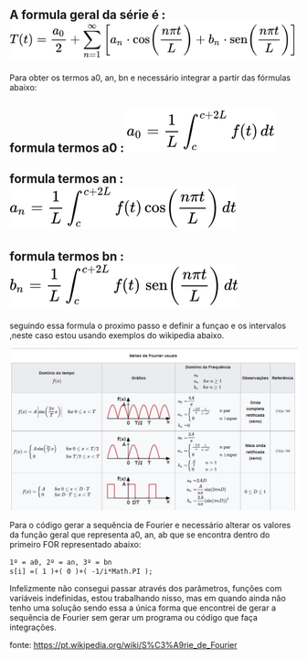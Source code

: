 ## A formula geral da série é :   ![Alt text](https://github.com/paulo-sergio45/DEV-WEB-I/blob/master/atv-6-Fourier/formulagera.svg?raw=true "")


Para obter os termos a0, an, bn e necessário integrar a partir das fórmulas abaixo:



## formula termos a0 :     ![Alt text](https://github.com/paulo-sergio45/DEV-WEB-I/blob/master/atv-6-Fourier/formulaa0.svg?raw=true "")

## formula termos an :      ![Alt text](https://github.com/paulo-sergio45/DEV-WEB-I/blob/master/atv-6-Fourier/formulaan.svg?raw=true "")

## formula termos bn :     ![Alt text](https://github.com/paulo-sergio45/DEV-WEB-I/blob/master/atv-6-Fourier/formulabn.svg?raw=true "")

seguindo essa formula o proximo passo e definir a funçao e os intervalos ,neste caso estou usando exemplos do wikipedia abaixo.

 ![Alt text](https://github.com/paulo-sergio45/DEV-WEB-I/blob/master/atv-6-Fourier/SharedScreenshot.jpg?raw=true "")

Para o código gerar a sequência de Fourier e necessário alterar os valores da função geral que representa a0, an, ab que se encontra dentro do primeiro FOR representado abaixo:

```
1º = a0, 2º = an, 3º = bn
s[i] =( 1 )+( 0 )+( -1/i*Math.PI );
```

Infelizmente não consegui passar através dos parâmetros, funções com variáveis indefinidas, estou trabalhando nisso, mas em quando ainda não tenho uma solução sendo essa a única forma que encontrei de gerar a sequência de Fourier sem gerar um programa ou código que faça integrações.

fonte: https://pt.wikipedia.org/wiki/S%C3%A9rie_de_Fourier
